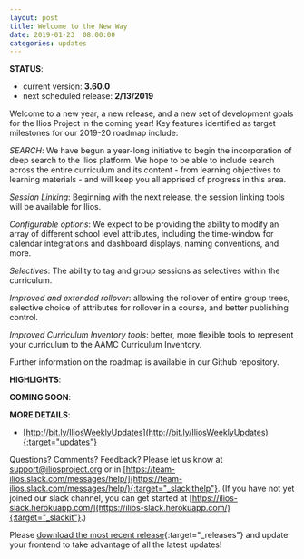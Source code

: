 ```yaml
---
layout: post
title: Welcome to the New Way
date: 2019-01-23  08:00:00
categories: updates
---
```

__STATUS__:
- current version: __3.60.0__
- next scheduled release: __2/13/2019__

Welcome to a new year, a new release, and a new set of development goals for the Ilios Project in the coming year! Key features identified as target milestones for our 2019-20 roadmap include:

*SEARCH*: We have begun a year-long initiative to begin the incorporation of deep search to the Ilios platform. We hope to be able to include search across the entire curriculum and its content  - from learning objectives to learning materials - and will keep you all apprised of progress in this area.

*Session Linking*: Beginning with the next release, the session linking tools will be available for Ilios.

*Configurable options*: We expect to be providing the ability to modify an array of different school level attributes, including the time-window for calendar integrations and dashboard displays, naming conventions, and more.

*Selectives*: The ability to tag and group sessions as selectives within the curriculum.

*Improved and extended rollover*: allowing the rollover of entire group trees, selective choice of attributes for rollover in a course, and better publishing control.

*Improved Curriculum Inventory tools*: better, more flexible tools to represent your curriculum to the AAMC Curriculum Inventory.

Further information on the roadmap is available in our Github repository.

__HIGHLIGHTS__:

__COMING SOON__:

__MORE DETAILS__:


- [http://bit.ly/IliosWeeklyUpdates](http://bit.ly/IliosWeeklyUpdates){:target="updates"}

Questions? Comments? Feedback? Please let us know at [support@iliosproject.org](mailto:support@iliosproject.org) or in [https://team-ilios.slack.com/messages/help/](https://team-ilios.slack.com/messages/help/){:target="_slackithelp"}.  (If you have not yet joined our slack channel, you can get started at [https://ilios-slack.herokuapp.com/](https://ilios-slack.herokuapp.com/){:target="_slackit"}.)

Please [download the most recent release](https://www.github.com/ilios/ilios/releases/latest){:target="_releases"} and update your frontend to take advantage of all the latest updates!
